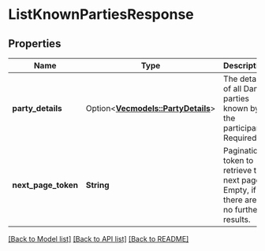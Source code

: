 # ListKnownPartiesResponse

## Properties

Name | Type | Description | Notes
------------ | ------------- | ------------- | -------------
**party_details** | Option<[**Vec<models::PartyDetails>**](PartyDetails.md)> | The details of all Daml parties known by the participant. Required | [optional]
**next_page_token** | **String** | Pagination token to retrieve the next page. Empty, if there are no further results. | 

[[Back to Model list]](../README.md#documentation-for-models) [[Back to API list]](../README.md#documentation-for-api-endpoints) [[Back to README]](../README.md)


